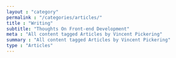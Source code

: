 ```yaml
---
layout : "category"
permalink : "/categories/articles/"
title : "Writing"
subtitle: "Thoughts On Front-end Development"
meta : "All content tagged Articles by Vincent Pickering"
summary : "All content tagged Articles by Vincent Pickering"
type : "Articles"
---
```

